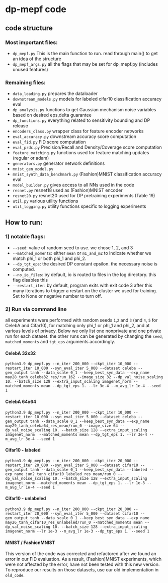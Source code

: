 # dp-mepf code


## code structure

### Most important files:

- `dp_mepf.py` This is the main function to run. read through main() to get an idea of the structure
- `dp_mepf_args.py` all the flags that may be set for dp_mepf.py (includes unused features)


### Remaining files:

- `data_loading.py` prepares the dataloader
- `downstream_models.py` models for labeled cifar10 classification accuracy eval
- `dp_analysis.py` functions to get Gaussian mechanism noise variables based on desired eps,delta guarantee
- `dp_functions.py` everything related to sensitivity bounding and DP release
- `encoders_class.py` wrapper class for feature encoder networks
- `eval_accuracy.py` downstream accuracy score computation
- `eval_fid.py` FID score computation
- `eval_prdc.py` Precision/Recall and Density/Coverage score computation
- `feature_matching.py` functions used for feature matching updates (regular or adam)
- `generators.py` generator network definitions
- `mnist_gen_model.py`
- `mnist_synth_data_benchmark.py` (Fashion)MNIST classification accuracy eval 
- `model_builder.py` gives access to all NNs used in the code
- `resnet.py` resnet18 used as (Fashion)MNIST encoder
- `resnet20.py` resnet20 used for DP pretraining experiments (Table 19)
- `util.py` various utility functions
- `util_logging.py` utility functions specific to logging experiments


## How to run:

### 1) notable flags:
- `--seed`: value of random seed to use. we chose 1, 2, and 3
- `--matched_moments`: either `mean` or `m1_and_m2` to indicate whether we match phi_1 or both phi_1 and phi_2.
- `--dp_tgt_eps`: the desired DP constant epsilon. the necessary noise is computed.
- `--no_io_files`: by default, io is routed to files in the log directory. this flag disables this
- `--restart_iter`: by default, program exits with exit code 3 after this many iterations to trigger a restart on the cluster we used for training. Set to None or negative number to turn off.

### 2) Run via command line

all experiments were performed with random seeds `1`,`2` and `3` (and `4`, `5` for CelebA and Cifar10), for matching only phi_1 or phi_1 and phi_2, and at various levels of privacy.
Below we only list one nonprivate and one private run for each dataset. the other runs can be generated by changing the `seed`, `matched_moments` and `tgt_eps` arguments accordingly.


#### CelebA 32x32
`python3.9 dp_mepf.py --n_iter 200_000 --ckpt_iter 10_000 --restart_iter 10_000 --syn_eval_iter 5_000 --dataset celeba --gen_output tanh --data_scale 0_1 --keep_best_syn_data --exp_name may28_tanh_celeba32_res/run_162 --image_size 32 --dp_val_noise_scaling 10. --batch_size 128 --extra_input_scaling imagenet_norm --matched_moments mean --dp_tgt_eps 1. --lr 3e-4 --m_avg_lr 1e-4 --seed 1`

#### CelebA 64x64
`python3.9 dp_mepf.py --n_iter 200_000 --ckpt_iter 10_000 --restart_iter 10_000 --syn_eval_iter 5_000 --dataset celeba --gen_output tanh --data_scale 0_1 --keep_best_syn_data --exp_name may29_tanh_celeba64_res_mean/run_0 --image_size 64 --dp_val_noise_scaling 10. --batch_size 128 --extra_input_scaling imagenet_norm  --matched_moments mean --dp_tgt_eps 1. --lr 3e-4 --m_avg_lr 3e-4 --seed 1`

#### Cifar10 - labeled
`python3.9 dp_mepf.py --n_iter 200_000 --ckpt_iter 20_000 --restart_iter 20_000 --syn_eval_iter 5_000 --dataset cifar10 --gen_output tanh --data_scale 0_1 --keep_best_syn_data --labeled --exp_name jun2_tanh_cifar10_labeled_res_mean/run_0 --dp_val_noise_scaling 10. --batch_size 128 --extra_input_scaling imagenet_norm --matched_moments mean --dp_tgt_eps 1. --lr 1e-3 --m_avg_lr 1e-4 --seed 1`

#### Cifar10 - unlabeled
`python3.9 dp_mepf.py --n_iter 200_000 --ckpt_iter 20_000 --restart_iter 20_000 --syn_eval_iter 5_000 --dataset cifar10 --gen_output tanh --data_scale 0_1 --keep_best_syn_data --exp_name may26_tanh_cifar10_res_unlabeled/run_0 --matched_moments mean --dp_val_noise_scaling 10. --batch_size 128 --extra_input_scaling imagenet_norm --lr 1e-3 --m_avg_lr 1e-3 --dp_tgt_eps 1. --seed 1`

#### MNIST / FashionMNIST
This version of the code was corrected and refactored after we found an error in our FID evaluation. As a result, (Fashion)MNIST experiments, which were not affected by the error, have not been tested with this new version. To reproduce our results on those datasets, use our old implementation in `old_code`. 
